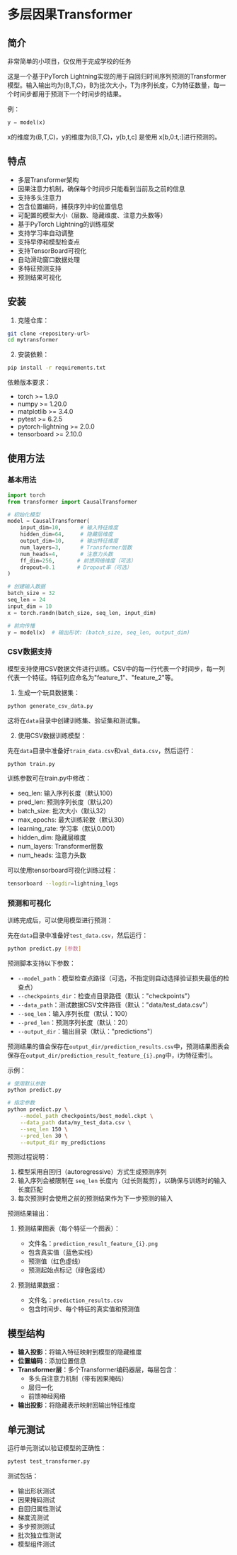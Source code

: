 # 多层因果Transformer

## 简介

非常简单的小项目，仅仅用于完成学校的任务

这是一个基于PyTorch Lightning实现的用于自回归时间序列预测的Transformer模型。输入输出均为(B,T,C)，B为批次大小，T为序列长度，C为特征数量，每一个时间步都用于预测下一个时间步的结果。

例：

```python
y = model(x)
```

x的维度为(B,T,C)，y的维度为(B,T,C)，y[b,t,c] 是使用 x[b,0:t,:]进行预测的。

## 特点

- 多层Transformer架构
- 因果注意力机制，确保每个时间步只能看到当前及之前的信息
- 支持多头注意力
- 包含位置编码，捕获序列中的位置信息
- 可配置的模型大小（层数、隐藏维度、注意力头数等）
- 基于PyTorch Lightning的训练框架
- 支持学习率自动调整
- 支持早停和模型检查点
- 支持TensorBoard可视化
- 自动滑动窗口数据处理
- 多特征预测支持
- 预测结果可视化

## 安装

1. 克隆仓库：

```bash
git clone <repository-url>
cd mytransformer
```

2. 安装依赖：

```bash
pip install -r requirements.txt
```

依赖版本要求：
- torch >= 1.9.0
- numpy >= 1.20.0
- matplotlib >= 3.4.0
- pytest >= 6.2.5
- pytorch-lightning >= 2.0.0
- tensorboard >= 2.10.0

## 使用方法

### 基本用法

```python
import torch
from transformer import CausalTransformer

# 初始化模型
model = CausalTransformer(
    input_dim=10,      # 输入特征维度
    hidden_dim=64,     # 隐藏层维度
    output_dim=10,     # 输出特征维度
    num_layers=3,      # Transformer层数
    num_heads=4,       # 注意力头数
    ff_dim=256,       # 前馈网络维度（可选）
    dropout=0.1       # Dropout率（可选）
)

# 创建输入数据
batch_size = 32
seq_len = 24
input_dim = 10
x = torch.randn(batch_size, seq_len, input_dim)

# 前向传播
y = model(x)  # 输出形状: (batch_size, seq_len, output_dim)
```

### CSV数据支持

模型支持使用CSV数据文件进行训练。CSV中的每一行代表一个时间步，每一列代表一个特征。特征列应命名为"feature_1"、"feature_2"等。

1. 生成一个玩具数据集：

```bash
python generate_csv_data.py
```

这将在`data`目录中创建训练集、验证集和测试集。

2. 使用CSV数据训练模型：

先在`data`目录中准备好`train_data.csv`和`val_data.csv`，然后运行：

```bash
python train.py
```

训练参数可在train.py中修改：
- seq_len: 输入序列长度（默认100）
- pred_len: 预测序列长度（默认20）
- batch_size: 批次大小（默认32）
- max_epochs: 最大训练轮数（默认30）
- learning_rate: 学习率（默认0.001）
- hidden_dim: 隐藏层维度
- num_layers: Transformer层数
- num_heads: 注意力头数

可以使用tensorboard可视化训练过程：

```bash
tensorboard --logdir=lightning_logs
```

### 预测和可视化

训练完成后，可以使用模型进行预测：

先在`data`目录中准备好`test_data.csv`，然后运行：
```bash
python predict.py [参数]
```

预测脚本支持以下参数：
- `--model_path`：模型检查点路径（可选，不指定则自动选择验证损失最低的检查点）
- `--checkpoints_dir`：检查点目录路径（默认："checkpoints"）
- `--data_path`：测试数据CSV文件路径（默认："data/test_data.csv"）
- `--seq_len`：输入序列长度（默认：100）
- `--pred_len`：预测序列长度（默认：20）
- `--output_dir`：输出目录（默认："predictions"）

预测结果的值会保存在`output_dir/prediction_results.csv`中，预测结果图表会保存在`output_dir/prediction_result_feature_{i}.png`中，i为特征索引。

示例：
```bash
# 使用默认参数
python predict.py

# 指定参数
python predict.py \
    --model_path checkpoints/best_model.ckpt \
    --data_path data/my_test_data.csv \
    --seq_len 150 \
    --pred_len 30 \
    --output_dir my_predictions
```

预测过程说明：
1. 模型采用自回归（autoregressive）方式生成预测序列
2. 输入序列会被限制在 `seq_len` 长度内（过长则裁剪），以确保与训练时的输入长度匹配
3. 每次预测时会使用之前的预测结果作为下一步预测的输入

预测结果输出：
1. 预测结果图表（每个特征一个图表）：
   - 文件名：`prediction_result_feature_{i}.png`
   - 包含真实值（蓝色实线）
   - 预测值（红色虚线）
   - 预测起始点标记（绿色竖线）

2. 预测结果数据：
   - 文件名：`prediction_results.csv`
   - 包含时间步、每个特征的真实值和预测值

## 模型结构

- **输入投影**：将输入特征映射到模型的隐藏维度
- **位置编码**：添加位置信息
- **Transformer层**：多个Transformer编码器层，每层包含：
  - 多头自注意力机制（带有因果掩码）
  - 层归一化
  - 前馈神经网络
- **输出投影**：将隐藏表示映射回输出特征维度

## 单元测试

运行单元测试以验证模型的正确性：

```bash
pytest test_transformer.py
```

测试包括：
- 输出形状测试
- 因果掩码测试
- 自回归属性测试
- 梯度流测试
- 多步预测测试
- 批次独立性测试
- 模型组件测试


